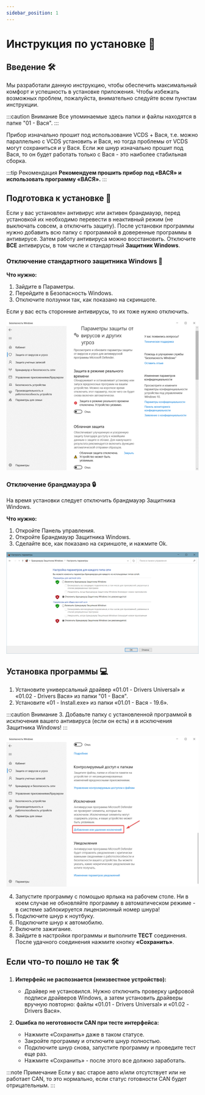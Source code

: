 ```yaml
---
sidebar_position: 1
---
```


# Инструкция по установке 📝

## Введение 🛠️

Мы разработали данную инструкцию, чтобы обеспечить максимальный комфорт и успешность в установке приложения. Чтобы избежать возможных проблем, пожалуйста, внимательно следуйте всем пунктам инструкции.

:::caution Внимание
Все упоминаемые здесь папки и файлы находятся в папке "01 - Вася".
:::

Прибор изначально прошит под использование VCDS + Вася, т.е. можно параллельно с VCDS установить и Вася, но тогда проблемы от VCDS могут сохраниться и у Вася. Если же шнур изначально прошит под Вася, то он будет работать только с Вася - это наиболее стабильная сборка.

:::tip Рекомендация
**Рекомендуем прошить прибор под «ВАСЯ» и использовать программу «ВАСЯ».**
:::

## Подготовка к установке 🔧

Если у вас установлен антивирус или активен брандмауэр, перед установкой их необходимо перевести в неактивный режим (не выключать совсем, а отключить защиту). После установки программы нужно добавить всю папку с программой в доверенные программы в антивирусе. Затем работу антивируса можно восстановить. Отключите **ВСЕ** антивирусы, в том числе и стандартный **Защитник Windows**.

### Отключение стандартного защитника Windows 🔧

**Что нужно:**
1. Зайдите в Параметры.
2. Перейдите в Безопасность Windows.
3. Отключите ползунки так, как показано на скриншоте.

Если у вас есть сторонние антивирусы, то их тоже нужно отключить.

![Отключение защиты](./img/vasya/image1.png)

### Отключение брандмауэра 🔒

На время установки следует отключить брандмауэр Защитника Windows.

**Что нужно:**
1. Откройте Панель управления.
2. Откройте Брандмауэр Защитника Windows.
3. Сделайте все, как показано на скриншоте, и нажмите Ok.

![Отключение брандмауэра](./img/vasya/image2.png)

## Установка программы 💻

1. Установите универсальный драйвер «01.01 - Drivers Universal» и «01.02 - Drivers Вася» из папки "01 - Вася".
2. Установите «01 - Install.exe» из папки «01.01 - Вася - 19.6».

:::caution Внимание
3. Добавьте папку с установленной программой в исключения вашего антивируса (если он есть) и в исключения Защитника Windows!
:::

![Добавление исключений](./img/vasya/image3.png)

4. Запустите программу с помощью ярлыка на рабочем столе. Ни в коем случае не обновляйте программу в автоматическом режиме - в системе заблокируется лицензионный номер шнура!
5. Подключите шнур к ноутбуку.
6. Подключите шнур к автомобилю.
7. Включите зажигание.
8. Зайдите в настройки программы и выполните **TECT** соединения. После удачного соединения нажмите кнопку **«Сохранить»**.

## Если что-то пошло не так 🛠️

1. **Интерфейс не распознается (неизвестное устройство):**
   - Драйвер не установился. Нужно отключить проверку цифровой подписи драйверов Windows, а затем установить драйверы вручную повторно: файлы «01.01 - Drivers Universal» и «01.02 - Drivers Вася».

2. **Ошибка по неготовности CAN при тесте интерфейса:**
   - Нажмите «Сохранить» даже в таком статусе.
   - Закройте программу и отключите шнур полностью.
   - Подключите шнур снова, запустите программу и проведите тест еще раз.
   - Нажмите «Сохранить» - после этого все должно заработать.

:::note Примечание
Если у вас старое авто и/или отсутствует или не работает CAN, то это нормально, если статус готовности CAN будет отрицательным.
:::
